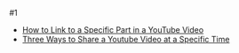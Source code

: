 #1
- [How to Link to a Specific Part in a YouTube Video](https://www.lifewire.com/link-to-specific-part-of-youtube-video-1616414#:~:text=Easiest%3A%20Open%20the%20YouTube%20video,%2C%20use%20%3Ft%3D%20instead.)
- [Three Ways to Share a Youtube Video at a Specific Time](https://www.youtube.com/watch?v=K4_fI62oaXQ)
